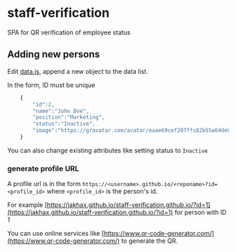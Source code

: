 # staff-verification
SPA for QR verification of employee status

## Adding new persons

Edit [data.js](./data.js), append a new object to the data list.

In the form, ID must be unique

```js
    {
        "id":2,
        "name":"John Doe",
        "position":"Marketing",
        "status":"Inactive",
        "image":"https://gravatar.com/avatar/eaae69cef207ffc82b55a64de0718e23?s=400&d=robohash&r=x"
    }
```

You can also change existing attributes like setting status to `Inactive`

### generate profile URL

A profile url is in the form `https://<username>.github.io/<reponame>?id=<profile_id>` where `<profile_id>` is the person's id. 

For example [https://jakhax.github.io/staff-verification.github.io/?id=1](https://jakhax.github.io/staff-verification.github.io/?id=1) for person with ID 1

You can use online services like [https://www.qr-code-generator.com/](https://www.qr-code-generator.com/) to generate the QR.



